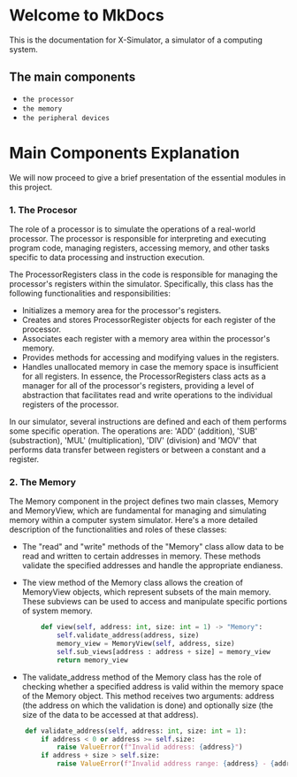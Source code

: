 # Welcome to MkDocs

This is the documentation for X-Simulator, a simulator of a computing system.

## The main components

* `the processor`
* `the memory`
* `the peripheral devices`

# Main Components Explanation
We will now proceed to give a brief presentation of the essential modules in this project.

### 1. The Procesor 

The role of a processor is to simulate the operations of a real-world processor. The processor is responsible for interpreting and executing program code, managing registers, accessing memory, and other tasks specific to data processing and instruction execution.

The ProcessorRegisters class in the code is responsible for managing the processor's registers within the simulator. Specifically, this class has the following functionalities and responsibilities:

* Initializes a memory area for the processor's registers.
* Creates and stores ProcessorRegister objects for each register of the processor.
* Associates each register with a memory area within the processor's memory.
* Provides methods for accessing and modifying values in the registers.
* Handles unallocated memory in case the memory space is insufficient for all registers.
In essence, the ProcessorRegisters class acts as a manager for all of the processor's registers, providing a level of abstraction that facilitates read and write operations to the individual registers of the processor.

In our simulator, several instructions are defined and each of them performs some specific operation.
The operations are: 'ADD' (addition), 'SUB' (substraction), 'MUL' (multiplication), 'DIV' (division) and 'MOV' that performs data transfer between registers or between a constant and a register.
### 2. The Memory

The Memory component in the project defines two main classes, Memory and MemoryView, which are fundamental for managing and simulating memory within a computer system simulator. Here's a more detailed description of the functionalities and roles of these classes:

* The "read" and "write" methods of the "Memory" class allow data to be read and written to certain addresses in memory. These methods validate the specified addresses and handle the appropriate endianess.

* The view method of the Memory class allows the creation of MemoryView objects, which represent subsets of the main memory. These subviews can be used to access and manipulate specific portions of system memory.

```python
        def view(self, address: int, size: int = 1) -> "Memory":
            self.validate_address(address, size)
            memory_view = MemoryView(self, address, size)
            self.sub_views[address : address + size] = memory_view
            return memory_view
```

* The validate_address method of the Memory class has the role of checking whether a specified address is valid within the memory space of the Memory object. This method receives two arguments: address (the address on which the validation is done) and optionally size (the size of the data to be accessed at that address).

```python
    def validate_address(self, address: int, size: int = 1):
        if address < 0 or address >= self.size:
            raise ValueError(f"Invalid address: {address}")
        if address + size > self.size:
            raise ValueError(f"Invalid address range: {address} - {address + size}")
```

   



